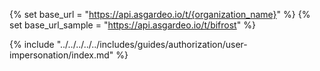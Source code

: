 {% set base_url = "https://api.asgardeo.io/t/{organization_name}" %}
{% set base_url_sample = "https://api.asgardeo.io/t/bifrost" %}


{% include "../../../../../includes/guides/authorization/user-impersonation/index.md" %}